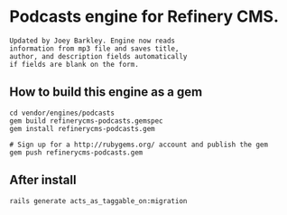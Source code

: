 # Podcasts engine for Refinery CMS.
    Updated by Joey Barkley. Engine now reads
    information from mp3 file and saves title,
    author, and description fields automatically
    if fields are blank on the form.

## How to build this engine as a gem

    cd vendor/engines/podcasts
    gem build refinerycms-podcasts.gemspec
    gem install refinerycms-podcasts.gem
    
    # Sign up for a http://rubygems.org/ account and publish the gem
    gem push refinerycms-podcasts.gem

## After install
    rails generate acts_as_taggable_on:migration